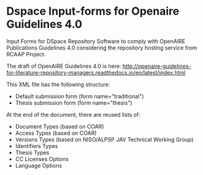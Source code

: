 # Dspace Input-forms for Openaire Guidelines 4.0
Input Forms for DSpace Repository Software to comply with OpenAIRE Publications Guidelines 4.0 considering the repository hosting service from RCAAP Project.

The draft of OpenAIRE Guidelines 4.0 is here:
http://openaire-guidelines-for-literature-repository-managers.readthedocs.io/en/latest/index.html 


This XML file has the following structure:

- Default submission form (form name="traditional")
- Thesis submission form (form name="thesis")

At the end of the document, there are reused lists of:
- Document Types (based on COAR)
- Access Types (based on COAR)
- Versions Types (based on NISO/ALPSP JAV Technical Working Group)
- Identifiers Types
- Thesis Types
- CC Licenses Options
- Language Options
